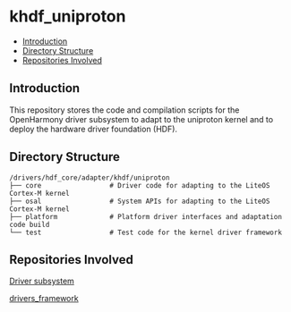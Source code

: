# khdf\_uniproton

-   [Introduction](#section11660541593)
-   [Directory Structure](#section161941989596)
-   [Repositories Involved](#section1371113476307)

## Introduction

This repository stores the code and compilation scripts for the OpenHarmony driver subsystem to adapt to the uniproton kernel and to deploy the hardware driver foundation \(HDF\).

## Directory Structure

```
/drivers/hdf_core/adapter/khdf/uniproton
├── core                 # Driver code for adapting to the LiteOS Cortex-M kernel
├── osal                 # System APIs for adapting to the LiteOS Cortex-M kernel
├── platform             # Platform driver interfaces and adaptation code build
└── test                 # Test code for the kernel driver framework
```

## Repositories Involved

[Driver subsystem](https://gitee.com/openharmony/docs/blob/master/en/readme/driver.md)

[drivers\_framework](https://gitee.com/openharmony/drivers_framework/blob/master/README.md)

